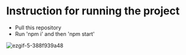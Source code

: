 # Instruction for running the project

- Pull this repository
- Run 'npm i' and then 'npm start'
  

![ezgif-5-388f939a48](https://github.com/adelinetr/assignment-with-Unsplash-API/assets/119743518/5daff6fe-9c86-4dd8-8d35-d06b8d720a07) 
